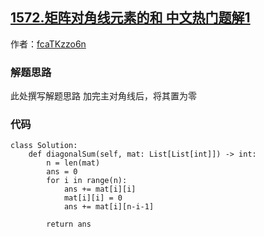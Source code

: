 ## [1572.矩阵对角线元素的和 中文热门题解1](https://leetcode.cn/problems/matrix-diagonal-sum/solutions/100000/yong-shi-chao-guo-100-by-fcatkzzo6n)

作者：[fcaTKzzo6n](https://leetcode.cn/u/fcaTKzzo6n)

### 解题思路
此处撰写解题思路
加完主对角线后，将其置为零
### 代码

```python3
class Solution:
    def diagonalSum(self, mat: List[List[int]]) -> int:
        n = len(mat)
        ans = 0
        for i in range(n):
            ans += mat[i][i]
            mat[i][i] = 0
            ans += mat[i][n-i-1]
        
        return ans
```